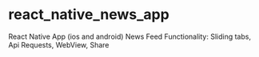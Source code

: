 # react_native_news_app
React Native App (ios and android) News Feed
Functionality: Sliding tabs, Api Requests, WebView, Share 
